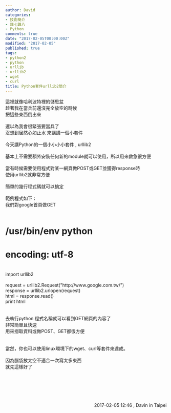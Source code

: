 ```yaml
---
author: David
categories:
- 技術簡介
- 雜七雜八
- Python
comments: true
date: "2017-02-05T00:00:00Z"
modified: "2017-02-05"
published: true
tags:
- python2
- python
- urllib
- urllib2
- wget
- curl
title: Python套件urllib2簡介
---
```

這裡就像哈利波特裡的儲思盆<br />
趁著我在當兵前還沒完全放空的時候<br />
把這些東西倒出來<br />
<br />
還以為我會很緊張要當兵了<br />
沒想到居然心如止水 來講講一個小套件<br />
<br />
今天講Python的一個小小小小套件 , urllib2<br />
<br />
基本上不需要額外安裝任何新的module就可以使用，所以用來救急很方便<br />
<br />
當有時候需要使用程式對某一網頁做POST或GET並獲得response時<br />
使用urllib2就非常方便<br />
<br />
簡單的幾行程式碼就可以搞定<br />
<br />
範例程式如下：<br />
我們對google首頁做GET<br />
<br />
# /usr/bin/env python<br />
# encoding: utf-8<br />
<br />
import urllib2<br />
<br />
request = urllib2.Request("http://www.google.com.tw/")<br />
response = urllib2.urlopen(request)<br />
html = response.read()<br />
print html<br />
<br />
<br />
去執行python 程式名稱就可以看到GET網頁的內容了<br />
非常簡單且快速<br />
用來撈取資料或做POST、GET都很方便<br />
<br />
<br />
當然，你也可以使用linux環境下的wget、curl等套件來達成。<br />
<br />
因為腦袋放太空不適合一次寫太多東西<br />
就先這樣好了<br />
<br />
<br />
<br />
<br />
<br />
<br />
<div style="text-align: right;">
2017-02-05 12:46 , Davin in Taipei</div>
<div style="text-align: right;">
<br /></div>

